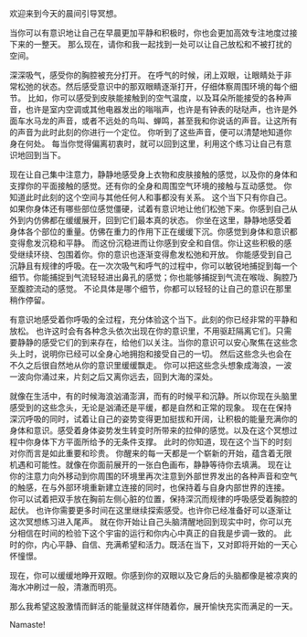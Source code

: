 欢迎来到今天的晨间引导冥想。

当你可以有意识地让自己在早晨更加平静和积极时，你也会更加高效专注地度过接下来的一整天。
那么现在，请你和我一起找到一处可以让自己放松和不被打扰的空间。

深深吸气，感受你的胸腔被充分打开。
在呼气的时候，闭上双眼，让眼睛处于非常松弛的状态。然后感受意识中的那双眼睛逐渐打开，仔细体察周围环境的每个细节。
比如，你可以感受到皮肤能接触到的空气温度，以及耳朵所能接受的各种声音，也许是室内空调或其他电器发出的嗡嗡声，也许是有钟表的哒哒声，也许是外面车水马龙的声音，或者不远处的鸟叫、蝉鸣，甚至我和你说话的声音。让这所有的声音为此时此刻的你进行一个定位。
你听到了这些声音，便可以清楚地知道你身在何处。
每当你觉得偏离初衷时，就可以回到这里，利用这个练习让自己有意识地回到当下。

现在让自己集中注意力，静静地感受身上衣物和皮肤接触的感觉，以及你的身体和支撑你的平面接触的感觉。还有你的全身和周围空气环境的接触与互动感觉。
你知道此时此刻的这个空间与其他任何人和事都没有关系。
这个当下只有你自己。如果你身体还有哪些部位感觉僵硬，试着有意识地让他们松弛下来。你感到自己从外到内仿佛都在缓缓展开，回到它们最本真的状态。
你坐在这里，静静地感受着身体各个部位的重量。仿佛在重力的作用下正在缓缓下沉。你感觉到身体和意识都变得愈发沉稳和平静。
而这份沉稳进而让你感到安全和自信。你让这些积极的感受继续环绕、包围着你。你的意识也逐渐变得愈发松弛和开放。
你能感受到自己沉静且有规律的呼吸。在一次次吸气和呼气的过程中，你可以敏锐地捕捉到每一个细节。你能捕捉到气流轻轻进出鼻孔的感觉；你也能够捕捉到气流在喉咙、胸腔乃至腹腔流动的感觉。
不论具体是哪个细节，你都可以轻轻的让自己的意识在那里稍作停留。

有意识地感受着你呼吸的全过程，充分体验这个当下。此刻的你已经非常的平静和放松。
也许这时会有各种念头依次出现在你的意识里，不用驱赶隔离它们。只需要静静的感受它们的到来存在，给他们以关注。当你的意识可以安心聚焦在这些念头上时，说明你已经可以全身心地拥抱和接受自己的一切。
然后这些念头也会在不久之后很自然地从你的意识里缓缓飘走。
你可以把这些念头想象成海浪，一波一波向你涌过来，片刻之后又离你远去，回到大海的深处。

就像在生活中，有的时候海浪汹涌澎湃，而有的时候平和沉静。所以你现在头脑里感受到的这些念头，无论是汹涌还是平缓，都是自然和正常的现象。
现在在保持深沉呼吸的同时，试着让自己的姿势变得更加挺拔和开阔，让积极的能量充满你的身体和意识。感受着身体姿势发生转变时所带来的拉伸的感觉。以及在这个冥想过程中你身体下方平面所给予的无条件支撑。
此时的你知道，现在这个当下的时刻对你而言是如此重要和珍贵。
你醒来的每一天都是一个崭新的开始，蕴含着无限机遇和可能性。就像在你面前展开的一张白色画布，静静等待你去填满。
现在让你的注意力向外移动到你周围的环境里再次注意到外部世界发出的各种声音和空气的触感，在与外部环境重新建立连接的同时，也保持着与自身内部世界的连接。
你可以试着把双手放在胸前左侧心脏的位置，保持深沉而规律的呼吸感受着胸腔的起伏。
也许你需要更多时间在这里继续探索感受。也许你已经准备好可以逐渐让这次冥想练习进入尾声。
就在你开始让自己头脑清醒地回到现实中时，你可以充分相信在时间的检验下这个宇宙的运行和你内心中真正的自我是步调一致的。
此时的你，内心平静、自信、充满希望和活力。既活在当下，又对即将开始的一天心怀憧憬。

现在，你可以缓缓地睁开双眼。你感到你的双眼以及它身后的头脑都像是被凉爽的海水冲刷过一般，清澈而明亮。

那么我希望这股激情而鲜活的能量就这样伴随着你，展开愉快充实而满足的一天。

Namaste!